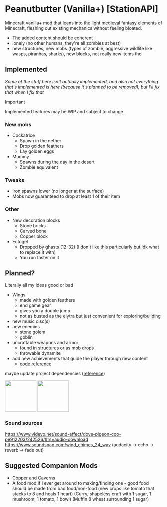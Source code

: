 # Peanutbutter (Vanilla+) [StationAPI]

Minecraft vanilla+ mod that leans into the light medieval fantasy elements of Minecraft, fleshing out existing mechanics without feeling bloated.

- The added content should be coherent
- lonely (no other humans, they're all zombies at best)
- new structures, new mobs (types of zombie, aggressive wildlife like wasps, piranhas, sharks), new blocks, not really new items tho

## Implemented

*Some of the stuff here isn't actually implemented, and also not everything that's implemented is here (because it's planned to be removed), but I'll fix that when I fix that*

> [!IMPORTANT]  
> Implemented features may be WIP and subject to change.

### New mobs

- Cockatrice
  - Spawn in the nether
  - Drop golden feathers
  - Lay golden eggs
- Mummy
  - Spawns during the day in the desert
  - Zombie equivalent

### Tweaks

- Iron spawns lower (no longer at the surface)
- Mobs now guaranteed to drop at least 1 of their item

### Other

- New decoration blocks
  - Stone bricks
  - Carved bone
  - Copper block
- Ectogel
  - Dropped by ghasts (12-32) (I don't like this particularly but idk what to replace it with)
  - You run faster on it

## Planned?

Literally all my ideas good or bad

- Wings
  - made with golden feathers
  - end game gear
  - gives you a double jump
  - not as busted as the elytra but just convenient for exploring/building
- new music disc(s)
- new enemies
  - stone golem
  - goblin
- uncraftable weapons and armor
  - found in structures or as mob drops
  - throwable dynamite
- add new achievements that guide the player through new content
  - [code reference](https://github.com/telvarost/WhatAreYouScoring-StationAPI/blob/main/src%2Fmain%2Fjava%2Fcom%2Fgithub%2Ftelvarost%2Fwhatareyouscoring%2Fevents%2Finit%2FAchievementListener.java)

maybe update project dependencies ([reference](https://github.com/telvarost/AmbientOverride-StationAPI/commit/8e2b9abc1d68de11ebf130302313078292ce8a1d)) 

<img height="100" src="https://static.wikia.nocookie.net/stardew-valley-minecraft-datapack/images/9/96/Music_disc_concernedapewinternocturneofice.png">
<img height="100" src="https://static.wikia.nocookie.net/shivaxis-rlcraft/images/c/cc/Iron_Hammer_%28Better_Survival%29.png">

### Sound sources
https://www.videvo.net/sound-effect/dove-pigeon-coo-pe912203/242526/#rs=audio-download
https://www.soundsnap.com/wind_chimes_24_wav (audacity -> echo -> reverb -> fade out)

## Suggested Companion Mods
- [Copper and Caverns](https://modrinth.com/mod/copper-and-caverns)
- A food mod if I ever get around to making/finding one - good food should be made from bad food/non-food (new crops like tomato that stacks to 8 and heals 1 heart) (Curry, shapeless craft with 1 sugar, 1 mushroom, 1 tomato, 1 bowl) (Muffin 8 wheat surrounding 1 sugar)

